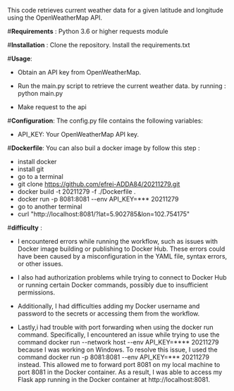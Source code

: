 This code retrieves current weather data for a given latitude and longitude using the OpenWeatherMap API.

#__Requirements__ :
Python 3.6 or higher
requests module

#__Installation__ :
Clone the repository.
Install the requirements.txt

#__Usage__:

* Obtain an API key from OpenWeatherMap.

* Run the main.py script to retrieve the current weather data. by running  : python main.py
* Make request to the api

#__Configuration__:
The config.py file contains the following variables:

* API_KEY: Your OpenWeatherMap API key.


#__Dockerfile__:
You can also buil a docker image by follow this step :

* install docker
* install git
* go to a terminal
* git clone https://github.com/efrei-ADDA84/20211279.git
* docker build -t 20211279 -f ./Dockerfile . 
* docker run -p 8081:8081 --env API_KEY=*** 20211279
* go to another terminal
* curl "http://localhost:8081/?lat=5.902785&lon=102.754175"

#__difficulty__ :  

* I encountered errors while running the workflow, such as issues with Docker image building or publishing to Docker Hub. These errors could have been caused by a misconfiguration in the YAML file, syntax errors, or other issues.

* I also had authorization problems while trying to connect to Docker Hub or running certain Docker commands, possibly due to insufficient permissions.

* Additionally, I had difficulties adding my Docker username and password to the secrets or accessing them from the workflow.

* Lastly,i had trouble with port forwarding when using the docker run command. Specifically, I encountered an issue while trying to use the command docker run --network host --env API_KEY=**** 20211279 because I was working on Windows. To resolve this issue, I used the command docker run -p 8081:8081 --env API_KEY=*** 20211279 instead. This allowed me to forward port 8081 on my local machine to port 8081 in the Docker container. As a result, I was able to access my Flask app running in the Docker container at http://localhost:8081.